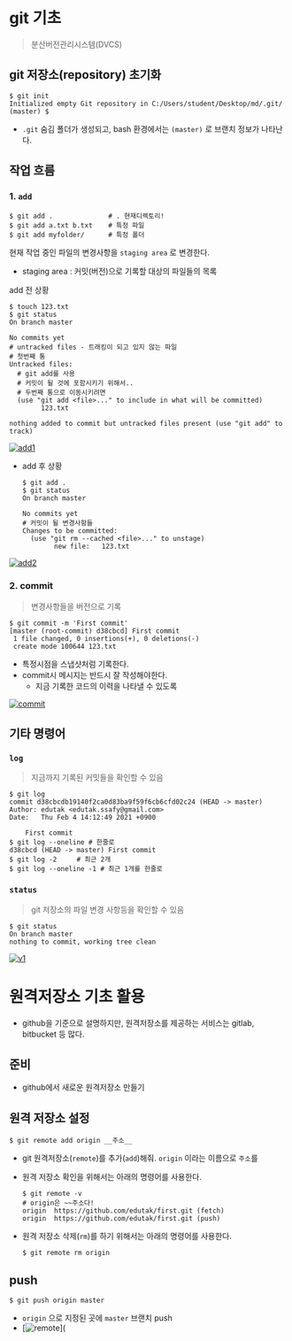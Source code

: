 # git 기초

> 분산버전관리시스템(DVCS)

## git 저장소(repository) 초기화

```
$ git init
Initialized empty Git repository in C:/Users/student/Desktop/md/.git/
(master) $
```

- `.git` 숨김 폴더가 생성되고, bash 환경에서는 `(master)` 로 브랜치 정보가 나타난다.

## 작업 흐름

### 1. `add`

```
$ git add .              # . 현재디렉토리!
$ git add a.txt b.txt    # 특정 파일
$ git add myfolder/      # 특정 폴더
```

현재 작업 중인 파일의 변경사항을 `staging area` 로 변경한다.

- staging area : 커밋(버전)으로 기록할 대상의 파일들의 목록

add 전 상황

```
$ touch 123.txt
$ git status
On branch master

No commits yet
# untracked files - 트래킹이 되고 있지 않는 파일
# 첫번째 통
Untracked files:
  # git add를 사용
  # 커밋이 될 것에 포함시키기 위해서..
  # 두번째 통으로 이동시키려면
  (use "git add <file>..." to include in what will be committed)
        123.txt

nothing added to commit but untracked files present (use "git add" to track)
```

[![add1](../%EC%9D%B4%EB%AF%B8%EC%A7%80/add1-1612416800466.jpg)](https://github.com/edutak/TIL/blob/master/git/md-images/add1-1612416800466.jpg)

- add 후 상황

  ```
  $ git add .
  $ git status
  On branch master
  
  No commits yet
  # 커밋이 될 변경사항들
  Changes to be committed:
    (use "git rm --cached <file>..." to unstage)
          new file:   123.txt
  ```

[![add2](../%EC%9D%B4%EB%AF%B8%EC%A7%80/add2.jpg)](https://github.com/edutak/TIL/blob/master/git/md-images/add2.jpg)

### 2. commit

> 변경사항들을 버전으로 기록

```
$ git commit -m 'First commit'
[master (root-commit) d38cbcd] First commit
 1 file changed, 0 insertions(+), 0 deletions(-)
 create mode 100644 123.txt
```

- 특정시점을 스냅샷처럼 기록한다.
- commit시 메시지는 반드시 잘 작성해야한다.
  - 지금 기록한 코드의 이력을 나타낼 수 있도록

[![commit](../%EC%9D%B4%EB%AF%B8%EC%A7%80/commit.jpg)](https://github.com/edutak/TIL/blob/master/git/md-images/commit.jpg)

## 기타 명령어

### `log`

> 지금까지 기록된 커밋들을 확인할 수 있음

```
$ git log
commit d38cbcdb19140f2ca0d83ba9f59f6cb6cfd02c24 (HEAD -> master)
Author: edutak <edutak.ssafy@gmail.com>
Date:   Thu Feb 4 14:12:49 2021 +0900

    First commit
$ git log --oneline # 한줄로
d38cbcd (HEAD -> master) First commit
$ git log -2     # 최근 2개
$ git log --oneline -1 # 최근 1개를 한줄로
```

### `status`

> git 저장소의 파일 변경 사항등을 확인할 수 있음

```
$ git status
On branch master
nothing to commit, working tree clean
```

[![v1](../%EC%9D%B4%EB%AF%B8%EC%A7%80/v1.jpg)](https://github.com/edutak/TIL/blob/master/git/md-images/v1.jpg)











# 원격저장소 기초 활용

- github을 기준으로 설명하지만, 원격저장소를 제공하는 서비스는 gitlab, bitbucket 등 많다.

## 준비

- github에서 새로운 원격저장소 만들기

## 원격 저장소 설정

```
$ git remote add origin __주소__
```

- git 원격저장소(`remote`)를 추가(`add`)해줘. `origin` 이라는 이름으로 `주소`를

- 원격 저장소 확인을 위해서는 아래의 명령어를 사용한다.

  ```
  $ git remote -v
  # origin은 ~~주소다!
  origin  https://github.com/edutak/first.git (fetch)
  origin  https://github.com/edutak/first.git (push)
  ```

- 원격 저장소 삭제(`rm`)를 하기 위해서는 아래의 명령어를 사용한다.

  ```
  $ git remote rm origin
  ```

## push

```
$ git push origin master
```

- `origin` 으로 지정된 곳에 `master` 브랜치 push
- [![remote](../%EC%9D%B4%EB%AF%B8%EC%A7%80/remote.jpg)](